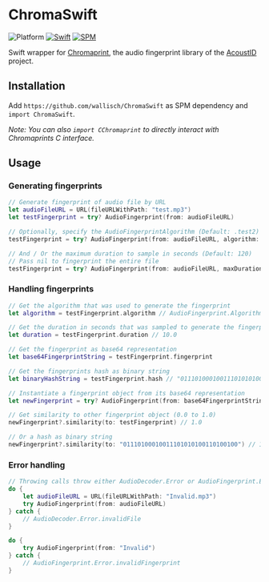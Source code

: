 # ChromaSwift

![Platform](https://img.shields.io/badge/Platform-macOS%20%7C%20iOS%20%7C%20tvOS-inactive)
[![Swift](https://img.shields.io/badge/Swift-5-orange)](https://swift.org/)
[![SPM](https://img.shields.io/badge/SPM-compatible-success)](https://swift.org/package-manager/)

Swift wrapper for [Chromaprint](https://github.com/acoustid/chromaprint), the audio fingerprint library of the [AcoustID](https://acoustid.org/) project.

## Installation

Add `https://github.com/wallisch/ChromaSwift` as SPM dependency and `import ChromaSwift`.

*Note: You can also `import CChromaprint` to directly interact with Chromaprints C interface.*

## Usage

### Generating fingerprints

``` swift
// Generate fingerprint of audio file by URL
let audioFileURL = URL(fileURLWithPath: "test.mp3")
let testFingerprint = try? AudioFingerprint(from: audioFileURL)

// Optionally, specify the AudioFingerprintAlgorithm (Default: .test2)
testFingerprint = try? AudioFingerprint(from: audioFileURL, algorithm: .test4)

// And / Or the maximum duration to sample in seconds (Default: 120)
// Pass nil to fingerprint the entire file
testFingerprint = try? AudioFingerprint(from: audioFileURL, maxDuration: 10.0)
```

### Handling fingerprints

``` swift
// Get the algorithm that was used to generate the fingerprint
let algorithm = testFingerprint.algorithm // AudioFingerprint.Algorithm.test2

// Get the duration in seconds that was sampled to generate the fingerprint
let duration = testFingerprint.duration // 10.0

// Get the fingerprint as base64 representation
let base64FingerprintString = testFingerprint.fingerprint

// Get the fingerprints hash as binary string
let binaryHashString = testFingerprint.hash // "01110100010011101010100110100100"

// Instantiate a fingerprint object from its base64 representation
let newFingerprint = try? AudioFingerprint(from: base64FingerprintString!, duration: duration)

// Get similarity to other fingerprint object (0.0 to 1.0)
newFingerprint?.similarity(to: testFingerprint) // 1.0

// Or a hash as binary string
newFingerprint?.similarity(to: "01110100010011101010100110100100") // 1.0

```
### Error handling

``` swift
// Throwing calls throw either AudioDecoder.Error or AudioFingerprint.Error
do {
    let audioFileURL = URL(fileURLWithPath: "Invalid.mp3")
    try AudioFingerprint(from: audioFileURL)
} catch {
    // AudioDecoder.Error.invalidFile
}

do {
    try AudioFingerprint(from: "Invalid")
} catch {
    // AudioFingerprint.Error.invalidFingerprint
}

```
